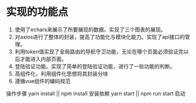 # 实现的功能点

1. 使用了echars来展示了所要展现的数据。实现了三个图表的展现。
2. 对axios进行了整体的封装，提高了功能化与模块化能力。实现了api接口的管理。 
3. 利用token值实现了全局路由的导航守卫功能，无论在哪个页面必须验证完以后才能进入内部页面。
4. 登陆验证功能。实现了简单的登陆验证功能，进行了一些功能的判断。
5. 高组件化，利用组件化思想将其封装分块
6. 遵循vue组件的编码规范


操作步骤
    yarn install || npm install         安装依赖
    yarn start  || npm run start        启动                        